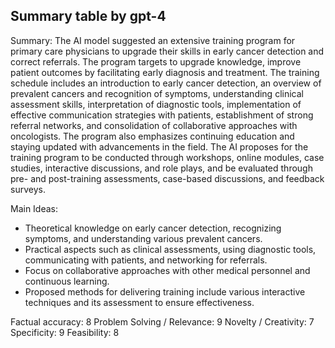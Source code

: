 ## Summary table by gpt-4
Summary: 
The AI model suggested an extensive training program for primary care physicians to upgrade their skills in early cancer detection and correct referrals. The program targets to upgrade knowledge, improve patient outcomes by facilitating early diagnosis and treatment. The training schedule includes an introduction to early cancer detection, an overview of prevalent cancers and recognition of symptoms, understanding clinical assessment skills, interpretation of diagnostic tools, implementation of effective communication strategies with patients, establishment of strong referral networks, and consolidation of collaborative approaches with oncologists. The program also emphasizes continuing education and staying updated with advancements in the field. The AI proposes for the training program to be conducted through workshops, online modules, case studies, interactive discussions, and role plays, and be evaluated through pre- and post-training assessments, case-based discussions, and feedback surveys.

Main Ideas: 
- Theoretical knowledge on early cancer detection, recognizing symptoms, and understanding various prevalent cancers.
- Practical aspects such as clinical assessments, using diagnostic tools, communicating with patients, and networking for referrals.
- Focus on collaborative approaches with other medical personnel and continuous learning.
- Proposed methods for delivering training include various interactive techniques and its assessment to ensure effectiveness.

Factual accuracy: 8
Problem Solving / Relevance: 9
Novelty / Creativity: 7
Specificity: 9
Feasibility: 8